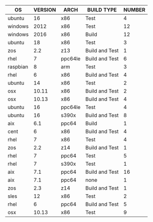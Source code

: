 | OS | VERSION | ARCH | BUILD TYPE | NUMBER |
| --- | --- | --- | --- | --- |
|ubuntu|16|x86|Test|4|
|windows|2012|x86|Test|12|
|windows|2016|x86|Build|12|
|ubuntu|18|x86|Test|3|
|zos|2.2|z13|Build and Test|1|
|rhel|7|ppc64le|Build and Test|6|
|raspbian|8|arm|Test|3|
|rhel|6|x86|Build and Test|4|
|ubuntu|14|x86|Test|2|
|osx|10.11|x86|Build and Test|2|
|osx|10.13|x86|Build and Test|4|
|ubuntu|16|ppc64le|Test|4|
|ubuntu|16|s390x|Build and Test|8|
|aix|6.1|ppc64|Build|1|
|cent|6|x86|Build and Test|4|
|rhel|7|x86|Test|4|
|zos|2.2|z14|Build and Test|1|
|rhel|7|ppc64|Test|5|
|rhel|7|s390x|Test|1|
|aix|7.1|ppc64|Build and Test|16|
|aix|7.1|ppc64|none|1|
|zos|2.3|z14|Build and Test|1|
|sles|12|x86|Test|2|
|rhel|6|ppc64|Build and Test|5|
|osx|10.13|x86|Test|9|
